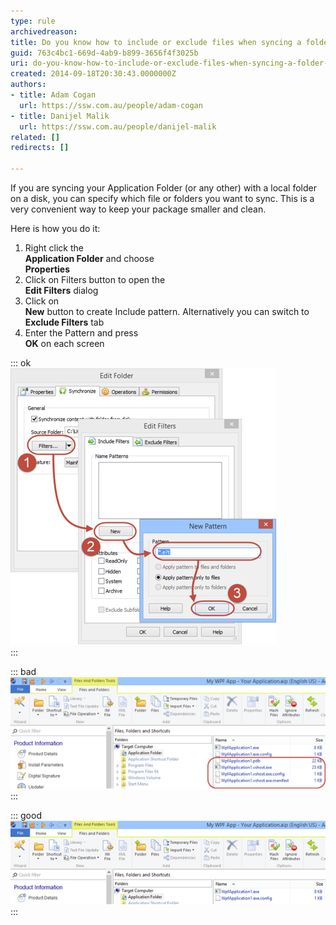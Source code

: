 ```yaml
---
type: rule
archivedreason: 
title: Do you know how to include or exclude files when syncing a folder in Advanced Installer?
guid: 763c4bc1-669d-4ab9-b899-3656f4f3025b
uri: do-you-know-how-to-include-or-exclude-files-when-syncing-a-folder-in-advanced-installer
created: 2014-09-18T20:30:43.0000000Z
authors:
- title: Adam Cogan
  url: https://ssw.com.au/people/adam-cogan
- title: Danijel Malik
  url: https://ssw.com.au/people/danijel-malik
related: []
redirects: []

---
```


If you are syncing your Application Folder (or any other) with a local folder on a disk, you can specify which file or folders you want to sync. This is a very convenient way to keep your package smaller and clean.

Here is how you do it:

<!--endintro-->

1. Right click the <br>       **Application Folder** and choose <br>       **Properties**
2. Click on Filters button to open the <br>       **Edit Filters** dialog
3. Click on <br>       **New** button to create Include pattern. Alternatively you can switch to <br>       **Exclude Filters** tab
4. Enter the Pattern and press <br>       **OK** on each screen


::: ok  
![Figure: Edit Filters dialog](installers-include-exclude-1.jpg)  
:::

::: bad  
![Figure: Bad Example - Synced folder contains files that are not supposed to be deployed](installers-include-exclude-2.jpg)  
:::

::: good  
![Figure: Good Example - Synced folder is filtered so that it includes only files we want to deploy](installers-include-exclude-3.jpg)  
:::
